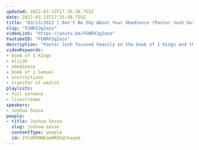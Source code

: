 ```yaml
---
updated: 2022-03-13T17:35:38.755Z
date: 2022-03-13T17:35:38.755Z
title: "03/13/2022 | Don't Be Shy About Your Obedience (Pastor Josh Sosso)"
slug: "FGNRX3g2azo"
videoLink: "https://youtu.be/FGNRX3g2azo"
YoutubeID: "FGNRX3g2azo"
description: "Pastor Josh focused heavily on the book of 1 Kings and the obedience of the woman that gave Elijah he last piece of bread. He talks about when the Lord gives you instructions, there will be other people of God that you cross paths with. He also talks about the woman with a jar of oil and how she gathered every jar she could find to pay off her debt. She wasn't shy about the word of the Lord and saw all her needs met. When we hear instructions from God, we need to stand firmly on them and no waver until they are complete.\n"
videoKeywords:
- book of 1 Kings
- elijah
- obedience
- book of 1 Samuel
- instructions
- transfer of wealth
playlists:
- full sermons
- livestreams
speakers:
- Joshua Sosso
people:
- title: Joshua Sosso
  slug: joshua-sosso
  contentType: people
  id: 2fn2KHOWEow0K6EqCkaywa
---
```

